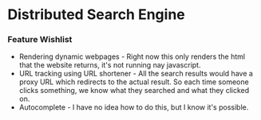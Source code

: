 # Distributed Search Engine

### Feature Wishlist
- Rendering dynamic webpages - Right now this only renders the html that the website returns, it's not running nay javascript.
- URL tracking using URL shortener - All the search results would have a proxy URL which redirects to the actual result. So each time someone clicks something, we know what they searched and what they clicked on.
- Autocomplete - I have no idea how to do this, but I know it's possible.
